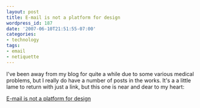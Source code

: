 ```yaml
---
layout: post
title: E-mail is not a platform for design
wordpress_id: 187
date: '2007-06-10T21:51:55-07:00'
categories:
- technology
tags:
- email
- netiquette
---
```

I've been away from my blog for quite a while due to some various medical problems, but I really do have a number of posts in the works.  It's a a little lame to return with just a link, but this one is near and dear to my heart:

[E-mail is not a platform for design](http://www.zeldman.com/2007/06/08/e-mail-is-not-a-platform-for-design/)
